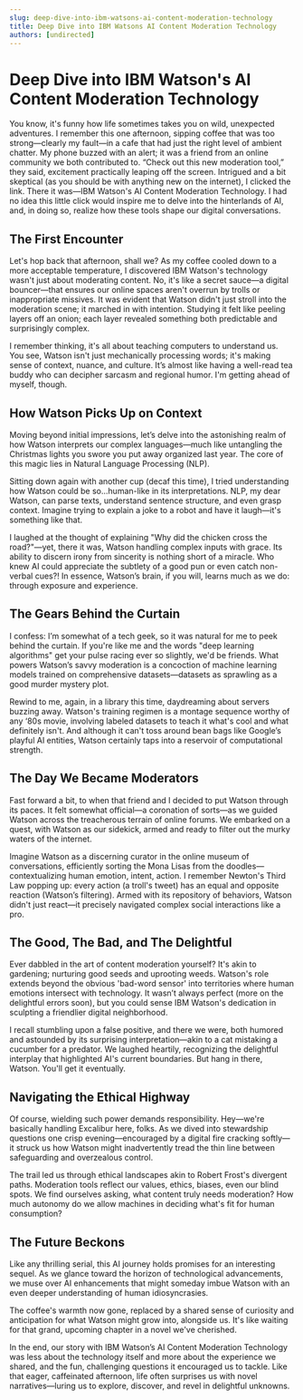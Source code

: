 ```yaml
---
slug: deep-dive-into-ibm-watsons-ai-content-moderation-technology
title: Deep Dive into IBM Watsons AI Content Moderation Technology
authors: [undirected]
---
```



# Deep Dive into IBM Watson's AI Content Moderation Technology

You know, it's funny how life sometimes takes you on wild, unexpected adventures. I remember this one afternoon, sipping coffee that was too strong—clearly my fault—in a cafe that had just the right level of ambient chatter. My phone buzzed with an alert; it was a friend from an online community we both contributed to. “Check out this new moderation tool,” they said, excitement practically leaping off the screen. Intrigued and a bit skeptical (as you should be with anything new on the internet), I clicked the link. There it was—IBM Watson's AI Content Moderation Technology. I had no idea this little click would inspire me to delve into the hinterlands of AI, and, in doing so, realize how these tools shape our digital conversations.

## The First Encounter

Let's hop back that afternoon, shall we? As my coffee cooled down to a more acceptable temperature, I discovered IBM Watson's technology wasn't just about moderating content. No, it's like a secret sauce—a digital bouncer—that ensures our online spaces aren't overrun by trolls or inappropriate missives. It was evident that Watson didn't just stroll into the moderation scene; it marched in with intention. Studying it felt like peeling layers off an onion; each layer revealed something both predictable and surprisingly complex. 

I remember thinking, it's all about teaching computers to understand us. You see, Watson isn't just mechanically processing words; it's making sense of context, nuance, and culture. It’s almost like having a well-read tea buddy who can decipher sarcasm and regional humor. I'm getting ahead of myself, though. 

## How Watson Picks Up on Context

Moving beyond initial impressions, let’s delve into the astonishing realm of how Watson interprets our complex languages—much like untangling the Christmas lights you swore you put away organized last year. The core of this magic lies in Natural Language Processing (NLP).

Sitting down again with another cup (decaf this time), I tried understanding how Watson could be so...human-like in its interpretations. NLP, my dear Watson, can parse texts, understand sentence structure, and even grasp context. Imagine trying to explain a joke to a robot and have it laugh—it's something like that.

I laughed at the thought of explaining "Why did the chicken cross the road?"—yet, there it was, Watson handling complex inputs with grace. Its ability to discern irony from sincerity is nothing short of a miracle. Who knew AI could appreciate the subtlety of a good pun or even catch non-verbal cues?! In essence, Watson’s brain, if you will, learns much as we do: through exposure and experience.

## The Gears Behind the Curtain

I confess: I’m somewhat of a tech geek, so it was natural for me to peek behind the curtain. If you're like me and the words "deep learning algorithms" get your pulse racing ever so slightly, we'd be friends. What powers Watson’s savvy moderation is a concoction of machine learning models trained on comprehensive datasets—datasets as sprawling as a good murder mystery plot.

Rewind to me, again, in a library this time, daydreaming about servers buzzing away. Watson's training regimen is a montage sequence worthy of any ‘80s movie, involving labeled datasets to teach it what's cool and what definitely isn't. And although it can't toss around bean bags like Google’s playful AI entities, Watson certainly taps into a reservoir of computational strength.

## The Day We Became Moderators

Fast forward a bit, to when that friend and I decided to put Watson through its paces. It felt somewhat official—a coronation of sorts—as we guided Watson across the treacherous terrain of online forums. We embarked on a quest, with Watson as our sidekick, armed and ready to filter out the murky waters of the internet.

Imagine Watson as a discerning curator in the online museum of conversations, efficiently sorting the Mona Lisas from the doodles—contextualizing human emotion, intent, action. I remember Newton's Third Law popping up: every action (a troll's tweet) has an equal and opposite reaction (Watson’s filtering). Armed with its repository of behaviors, Watson didn't just react—it precisely navigated complex social interactions like a pro.

## The Good, The Bad, and The Delightful

Ever dabbled in the art of content moderation yourself? It's akin to gardening; nurturing good seeds and uprooting weeds. Watson's role extends beyond the obvious 'bad-word sensor' into territories where human emotions intersect with technology. It wasn’t always perfect (more on the delightful errors soon), but you could sense IBM Watson's dedication in sculpting a friendlier digital neighborhood.

I recall stumbling upon a false positive, and there we were, both humored and astounded by its surprising interpretation—akin to a cat mistaking a cucumber for a predator. We laughed heartily, recognizing the delightful interplay that highlighted AI's current boundaries. But hang in there, Watson. You'll get it eventually.

## Navigating the Ethical Highway

Of course, wielding such power demands responsibility. Hey—we're basically handling Excalibur here, folks. As we dived into stewardship questions one crisp evening—encouraged by a digital fire cracking softly—it struck us how Watson might inadvertently tread the thin line between safeguarding and overzealous control. 

The trail led us through ethical landscapes akin to Robert Frost's divergent paths. Moderation tools reflect our values, ethics, biases, even our blind spots. We find ourselves asking, what content truly needs moderation? How much autonomy do we allow machines in deciding what's fit for human consumption?

## The Future Beckons

Like any thrilling serial, this AI journey holds promises for an interesting sequel. As we glance toward the horizon of technological advancements, we muse over AI enhancements that might someday imbue Watson with an even deeper understanding of human idiosyncrasies. 

The coffee's warmth now gone, replaced by a shared sense of curiosity and anticipation for what Watson might grow into, alongside us. It's like waiting for that grand, upcoming chapter in a novel we've cherished.

In the end, our story with IBM Watson’s AI Content Moderation Technology was less about the technology itself and more about the experience we shared, and the fun, challenging questions it encouraged us to tackle. Like that eager, caffeinated afternoon, life often surprises us with novel narratives—luring us to explore, discover, and revel in delightful unknowns.